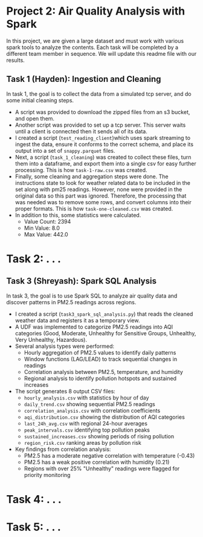 # Project 2: Air Quality Analysis with Spark

In this project, we are given a large dataset and must work with various spark tools to analyze the contents.
Each task will be completed by a different team member in sequence. We will update this readme file with our results.

## Task 1 (Hayden): Ingestion and Cleaning
In task 1, the goal is to collect the data from a simulated tcp server, and do some initial cleaning steps.
- A script was provided to download the zipped files from an s3 bucket, and open them.
- Another script was provided to set up a tcp server. This server waits until a client is connected then it sends all of its data.
- I created a script (`test_reading_client`)which uses spark streaming to ingest the data, ensure it conforms to the correct schema, and place its output into a set of `snappy.parquet` files.
- Next, a script (`task_1_cleaning`) was created to collect these files, turn them into a dataframe, and export them into a single csv for easy further processing. This is how `task-1-raw.csv` was created.
- Finally, some cleaning and aggregation steps were done. The instructions state to look for weather related data to be included in the set along with pm25 readings. However, none were provided in the original data so this part was ignored. Therefore, the processing that was needed was to remove some rows, and convert columns into their proper formats. This is how `task-one-cleaned.csv` was created.
- In addition to this, some statistics were calculated.
    - Value Count: 2394
    - Min Value: 8.0
    - Max Value: 442.0

# Task 2: . . .

## Task 3 (Shreyash): Spark SQL Analysis
In task 3, the goal is to use Spark SQL to analyze air quality data and discover patterns in PM2.5 readings across regions.
- I created a script (`task3_spark_sql_analysis.py`) that reads the cleaned weather data and registers it as a temporary view.
- A UDF was implemented to categorize PM2.5 readings into AQI categories (Good, Moderate, Unhealthy for Sensitive Groups, Unhealthy, Very Unhealthy, Hazardous).
- Several analysis types were performed:
  - Hourly aggregation of PM2.5 values to identify daily patterns
  - Window functions (LAG/LEAD) to track sequential changes in readings
  - Correlation analysis between PM2.5, temperature, and humidity
  - Regional analysis to identify pollution hotspots and sustained increases
- The script generates 8 output CSV files:
  - `hourly_analysis.csv` with statistics by hour of day
  - `daily_trend.csv` showing sequential PM2.5 readings
  - `correlation_analysis.csv` with correlation coefficients 
  - `aqi_distribution.csv` showing the distribution of AQI categories
  - `last_24h_avg.csv` with regional 24-hour averages
  - `peak_intervals.csv` identifying top pollution peaks
  - `sustained_increases.csv` showing periods of rising pollution
  - `region_risk.csv` ranking areas by pollution risk
- Key findings from correlation analysis:
  - PM2.5 has a moderate negative correlation with temperature (-0.43)
  - PM2.5 has a weak positive correlation with humidity (0.21)
  - Regions with over 25% "Unhealthy" readings were flagged for priority monitoring

# Task 4: . . .
# Task 5: . . .